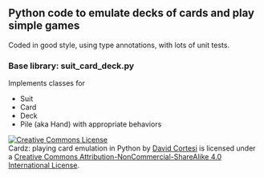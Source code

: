 ## Python code to emulate decks of cards and play simple games

Coded in good style, using type annotations, with lots of unit tests.

### Base library: suit_card_deck.py

Implements classes for
* Suit
* Card
* Deck
* Pile (aka Hand)
with appropriate behaviors

<a rel="license" href="http://creativecommons.org/licenses/by-nc-sa/4.0/"><img alt="Creative Commons License" style="border-width:0" src="https://i.creativecommons.org/l/by-nc-sa/4.0/80x15.png" /></a><br /><span xmlns:dct="http://purl.org/dc/terms/" property="dct:title">Cardz: playing card emulation in Python</span> by <a xmlns:cc="http://creativecommons.org/ns#" href="https://github.com/tallforasmurf/Cardz" property="cc:attributionName" rel="cc:attributionURL">David Cortesi</a> is licensed under a <a rel="license" href="http://creativecommons.org/licenses/by-nc-sa/4.0/">Creative Commons Attribution-NonCommercial-ShareAlike 4.0 International License</a>.
